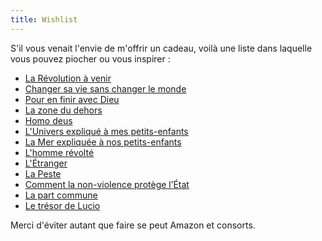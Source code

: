 ```yaml
---
title: Wishlist
---
```


S'il vous venait l'envie de m'offrir un cadeau, voilà une liste dans laquelle vous pouvez piocher ou vous inspirer :

- [La Révolution à venir](https://agone.org/livres/9782748904291/larevolutionavenir)
- [Changer sa vie sans changer le monde](https://agone.org/livres/changersaviesanschangerlemonde/changersaviesanschangerlemonde)
- [Pour en finir avec Dieu](https://laffont.ca/livre/pour-en-finir-avec-dieu-9782221108932/)
- [La zone du dehors](https://lavolte.net/livres/la-zone-du-dehors/)
- [Homo deus](https://www.albin-michel.fr/ouvrages/homo-deus-9782226393876)
- [L'Univers expliqué à mes petits-enfants](https://www.seuil.com/ouvrage/l-univers-explique-a-mes-petits-enfants-hubert-reeves/9782757880524)
- [La Mer expliquée à nos petits-enfants](https://www.seuil.com/ouvrage/la-mer-expliquee-a-nos-petits-enfants-hubert-reeves/9782021098204)
- [L'homme révolté](http://www.gallimard.fr/Catalogue/GALLIMARD/Folio/Folio-essais/L-Homme-revolte)
- [L'Étranger](http://www.gallimard.fr/Catalogue/GALLIMARD/Folio/Folio/L-Etranger)
- [La Peste](http://www.gallimard.fr/Catalogue/GALLIMARD/Folio/Folio/La-Peste)
- [Comment la non-violence protège l’État](https://www.editionslibre.org/produit/prevente-comment-la-non-violence-protege-l-etat-peter-gelderloos/)
- [La part commune](http://www.editionsamsterdam.fr/la-part-commune/)
- [Le trésor de Lucio](https://www.editions-rackham.com/catalogue/le-tresor-de-lucio/)

Merci d'éviter autant que faire se peut Amazon et consorts.
